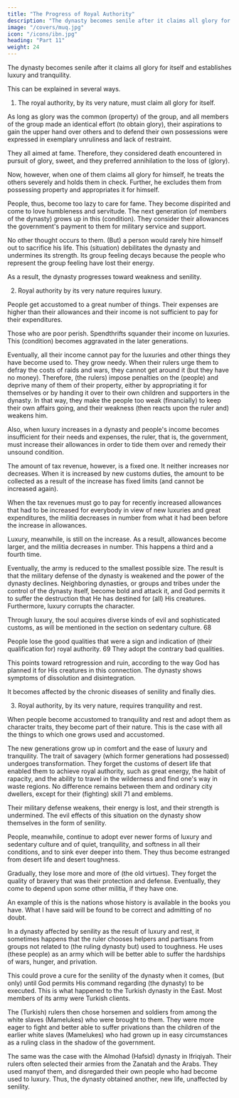 ```yaml
---
title: "The Progress of Royal Authority"
description: "The dynasty becomes senile after it claims all glory for itself and establishes luxury and tranquility"
image: "/covers/muq.jpg"
icon: "/icons/ibn.jpg"
heading: "Part 11"
weight: 24
---
```




<!-- ## 11. The dynasty becomes senile after it claims all glory for itself and establishes luxury and tranquility -->

The dynasty becomes senile after it claims all glory for itself and establishes luxury and tranquility.

This can be explained in several ways.

1. The royal authority, by its very nature, must claim all glory for itself. 

As long as glory was the common (property) of the group, and all members of the group made an identical effort (to obtain glory), their aspirations to gain the upper hand over others and to defend their own possessions were expressed in exemplary unruliness and lack of restraint. 

They all aimed at fame. Therefore, they considered death encountered in pursuit of glory, sweet, and they preferred
annihilation to the loss of (glory). 

Now, however, when one of them claims all glory for himself, he treats the others severely and holds them in check. Further, he excludes them from possessing property and appropriates it for himself. 

People, thus, become too lazy to care for fame. They become dispirited and come to love humbleness and servitude.
The next generation (of members of the dynasty) grows up in this (condition). They consider their allowances the government's payment to them for military service and support. 

No other thought occurs to them. (But) a person would rarely hire himself out to sacrifice his life. This (situation) debilitates the dynasty and undermines its strength. Its group feeling decays because the people who
represent the group feeling have lost their energy. 

As a result, the dynasty progresses toward weakness and senility.

2. Royal authority by its very nature requires luxury. 

People get accustomed to a great number of things. Their expenses are higher than their allowances and their income is not sufficient to pay for their expenditures. 

Those who are poor perish. Spendthrifts squander their income on luxuries. This (condition) becomes aggravated in the later generations. 

Eventually, all their income cannot pay for the luxuries and other things they have become used to. They grow needy. When their rulers urge them to defray the costs of raids and wars, they cannot get around it (but they have no money). Therefore, (the rulers) impose penalties on the (people) and deprive many of them of their property, either by appropriating it for themselves or by handing it over to their own children and supporters in the dynasty. In that way, they make the people too weak (financially) to keep their own affairs going, and their weakness (then reacts upon the ruler and) weakens him.

Also, when luxury increases in a dynasty and people's income becomes insufficient for their needs and expenses, the ruler, that is, the government, must increase their allowances in order to tide them over and remedy their unsound condition. 

The amount of tax revenue, however, is a fixed one. It neither increases nor decreases. When it is increased by new customs duties, the amount to be collected as a result of the increase has fixed limits (and cannot be increased again).

When the tax revenues must go to pay for recently increased allowances that had to be increased for everybody in view of new luxuries and great expenditures, the militia decreases in number from what it had been before the increase in allowances. 

Luxury, meanwhile, is still on the increase. As a result, allowances become larger, and the militia decreases in number. This happens a third and a fourth time. 

Eventually, the army is reduced to the smallest possible size. The result is that the military defense of the dynasty is weakened and the power of the dynasty declines. Neighboring dynasties, or groups and tribes under the control of the dynasty itself, become bold and attack it, and God permits it to suffer the destruction that He has destined for (all) His creatures.
Furthermore, luxury corrupts the character. 

Through luxury, the soul acquires diverse kinds of evil and sophisticated customs, as will be mentioned in the section on sedentary culture. 68 

People lose the good qualities that were a sign and indication of (their qualification for) royal authority. 69 They adopt the contrary bad qualities. 

This points toward retrogression and ruin, according to the way God has planned it for His creatures in this connection. The dynasty shows symptoms of dissolution and disintegration. 

It becomes affected by the chronic diseases of senility and finally dies.

3. Royal authority, by its very nature, requires tranquility and rest. 

When people become accustomed to tranquility and rest and adopt them as character traits, they become part of their nature. This is the case with all the things to which one grows used and accustomed.

The new generations grow up in comfort and the ease of luxury and tranquility. The trait of savagery (which former generations had possessed) undergoes transformation. They forget the customs of desert life that enabled them to achieve royal authority, such as great energy, the habit of rapacity, and the ability to travel in the wilderness and find one's way in waste regions. No difference remains between them and ordinary city dwellers, except for their (fighting) skill 71 and emblems. 

Their military defense weakens, their energy is lost, and their strength is undermined. The evil effects of this situation on the dynasty show themselves in the form of senility.

People, meanwhile, continue to adopt ever newer forms of luxury and sedentary culture and of quiet, tranquility, and softness in all their conditions, and to sink ever deeper into them. They thus become estranged from desert life and desert toughness. 

Gradually, they lose more and more of (the old virtues). They forget the quality of bravery that was their protection and defense. Eventually, they come to depend upon some other militia, if they have one.

An example of this is the nations whose history is available in the books you have. What I have said will be found to be correct and admitting of no doubt.

In a dynasty affected by senility as the result of luxury and rest, it sometimes happens that the ruler chooses helpers and partisans from groups not related to (the ruling dynasty but) used to toughness. He uses (these people) as an army which will
be better able to suffer the hardships of wars, hunger, and privation. 

This could prove a cure for the senility of the dynasty when it comes, (but only) until God permits His command regarding (the dynasty) to be executed. This is what happened to the Turkish dynasty in the East. Most members of its army were Turkish clients. 

The (Turkish) rulers then chose horsemen and soldiers from among the white slaves (Mamelukes) who were brought to them. They were
more eager to fight and better able to suffer privations than the children of the earlier white slaves (Mamelukes) who had grown up in easy circumstances as a ruling class in the shadow of the government.

The same was the case with the Almohad (Hafsid) dynasty in Ifriqiyah. Their rulers often selected their armies from the Zanatah and the Arabs. They used manyof them, and disregarded their own people who had become used to luxury. Thus,
the dynasty obtained another, new life, unaffected by senility.

